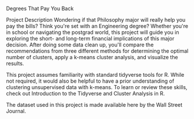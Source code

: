 Degrees That Pay You Back

Project Description
Wondering if that Philosophy major will really help you pay the bills? Think you're set
with an Engineering degree? Whether you're in school or navigating the postgrad world, 
this project will guide you in exploring the short- and long-term financial implications 
of this major decision. After doing some data clean up, you'll compare the recommendations 
from three different methods for determining the optimal number of clusters, apply a k-means
cluster analysis, and visualize the results.

This project assumes familiarity with standard tidyverse tools for R. While not required,
it would also be helpful to have a prior understanding of clustering unsupervised data with
k-means. To learn or review these skills, check out Introduction to the Tidyverse and Cluster
Analysis in R.

The dataset used in this project is made available here by the Wall Street Journal.
